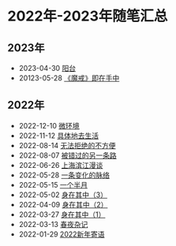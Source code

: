 # 2022年-2023年随笔汇总

## 2023年

- 2023-04-30 [阳台](./2023/20230430-阳台.md)
- 20123-05-28 [《魔戒》即在手中](./2023/20230528-《魔戒》即在手中.md)


## 2022年

- 2022-12-10 [微环境](./2022/20221210-weihuanjing.md)
- 2022-11-12 [具体地去生活](./2022/20221112-juti.md)
- 2022-08-14 [无法拒绝的不方便](./2022/20220814-wufa.md)
- 2022-08-07 [被错过的另一条路](./2022/20220807-beicuoguo.md)
- 2022-06-26 [上海滨江漫谈](./2022/20220626-shanghaibinjiang.md)
- 2022-05-28 [一条变化的脉络](./2022/20220528-yitiao.md)
- 2022-05-15 [一个半月](./2022/20220515-yigebanyue.md)
- 2022-05-02 [身在其中（3）](./2022/20220502-shenzaiqizhong3.md)
- 2022-04-09 [身在其中（2）](./2022/20220409-shenzaiqizhong2.md)
- 2022-03-27 [身在其中（1）](./2022/20220327-shenzaiqizhong1.md)
- 2022-03-13 [春夜杂记](./2022/20220313-chunye.md)
- 2022-01-29 [2022新年寄语](./2022/20220129-xinnianjiyu.md)

